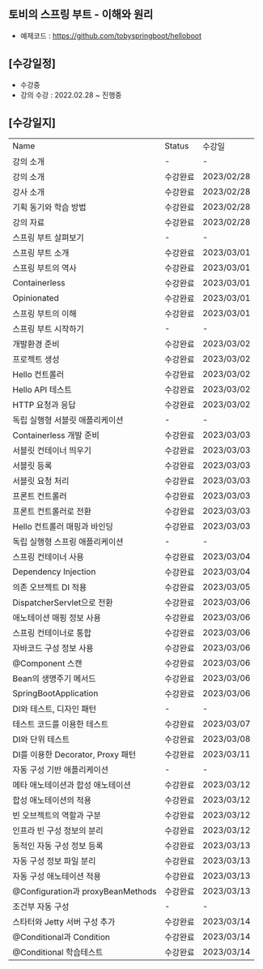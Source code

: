## 토비의 스프링 부트 - 이해와 원리
- 예제코드 : https://github.com/tobyspringboot/helloboot

## [수강일정]
- 수강중
- 강의 수강 : 2022.02.28 ~ 진행중

## [수강일지]
| | | |
|-|-|-|
|Name|Status|수강일|
|강의 소개|-|-|
|강의 소개|수강완료|2023/02/28|
|강사 소개|수강완료|2023/02/28|
|기획 동기와 학습 방법|수강완료|2023/02/28|
|강의 자료|수강완료|2023/02/28|
|스프링 부트 살펴보기|-|-|
|스프링 부트 소개|수강완료|2023/03/01|
|스프링 부트의 역사|수강완료|2023/03/01|
|Containerless|수강완료|2023/03/01|
|Opinionated|수강완료|2023/03/01|
|스프링 부트의 이해|수강완료|2023/03/01|
|스프링 부트 시작하기|-|-|
|개발환경 준비|수강완료|2023/03/02|
|프로젝트 생성|수강완료|2023/03/02|
|Hello 컨트롤러|수강완료|2023/03/02|
|Hello API 테스트|수강완료|2023/03/02|
|HTTP 요청과 응답|수강완료|2023/03/02|
|독립 실행형 서블릿 애플리케이션|-|-|
|Containerless 개발 준비|수강완료|2023/03/03|
|서블릿 컨테이너 띄우기|수강완료|2023/03/03|
|서블릿 등록|수강완료|2023/03/03|
|서블릿 요청 처리|수강완료|2023/03/03|
|프론트 컨트롤러|수강완료|2023/03/03|
|프론트 컨트롤러로 전환|수강완료|2023/03/03|
|Hello 컨트롤러 매핑과 바인딩|수강완료|2023/03/03|
|독립 실행형 스프링 애플리케이션|-|-|
|스프링 컨테이너 사용|수강완료|2023/03/04|
|Dependency Injection|수강완료|2023/03/04|
|의존 오브젝트 DI 적용|수강완료|2023/03/05|
|DispatcherServlet으로 전환|수강완료|2023/03/06|
|애노테이션 매핑 정보 사용|수강완료|2023/03/06|
|스프링 컨테이너로 통합|수강완료|2023/03/06|
|자바코드 구성 정보 사용|수강완료|2023/03/06|
|@Component 스캔|수강완료|2023/03/06|
|Bean의 생명주기 메서드|수강완료|2023/03/06|
|SpringBootApplication|수강완료|2023/03/06|
|DI와 테스트, 디자인 패턴|-|-|
|테스트 코드를 이용한 테스트|수강완료|2023/03/07|
|DI와 단위 테스트|수강완료|2023/03/08|
|DI를 이용한 Decorator, Proxy 패턴|수강완료|2023/03/11|
|자동 구성 기반 애플리케이션|-|-|
|메타 애노테이션과 합성 애노테이션|수강완료|2023/03/12|
|합성 애노테이션의 적용|수강완료|2023/03/12|
|빈 오브젝트의 역할과 구분|수강완료|2023/03/12|
|인프라 빈 구성 정보의 분리|수강완료|2023/03/12|
|동적인 자동 구성 정보 등록|수강완료|2023/03/13|
|자동 구성 정보 파일 분리|수강완료|2023/03/13|
|자동 구성 애노테이션 적용|수강완료|2023/03/13|
|@Configuration과 proxyBeanMethods|수강완료|2023/03/13|
|조건부 자동 구성|-|-|
|스타터와 Jetty 서버 구성 추가|수강완료|2023/03/14|
|@Conditional과 Condition|수강완료|2023/03/14|
|@Conditional 학습테스트|수강완료|2023/03/14|
